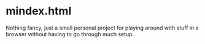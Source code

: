 # mindex.html

Nothing fancy, just a small personal project for playing around with stuff in a browser without having to go through much setup.
